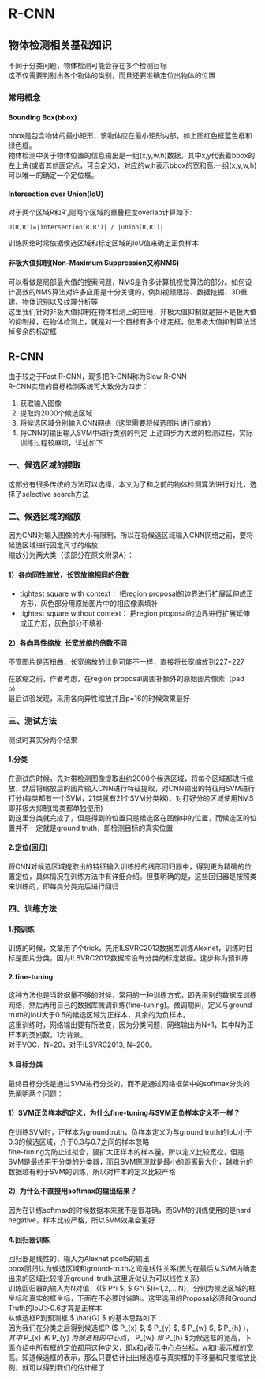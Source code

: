 # R-CNN

## 物体检测相关基础知识
不同于分类问题，物体检测可能会存在多个检测目标    
这不仅需要判别出各个物体的类别，而且还要准确定位出物体的位置    
### 常用概念
#### Bounding Box(bbox)
bbox是包含物体的最小矩形，该物体应在最小矩形内部，如上图红色框蓝色框和绿色框。     
物体检测中关于物体位置的信息输出是一组(x,y,w,h)数据，其中x,y代表着bbox的左上角(或者其他固定点，可自定义)，对应的w,h表示bbox的宽和高.一组(x,y,w,h)可以唯一的确定一个定位框。     
#### Intersection over Union(IoU)
对于两个区域R和R′,则两个区域的重叠程度overlap计算如下:    

	O(R,R')=|intersection(R,R')| / |union(R,R')|    

训练网络时常依据侯选区域和标定区域的IoU值来确定正负样本    
    
#### 非极大值抑制(Non-Maximum Suppression又称NMS)
可以看做是局部最大值的搜索问题，NMS是许多计算机视觉算法的部分。如何设计高效的NMS算法对许多应用是十分关键的，例如视频跟踪、数据挖掘、3D重建、物体识别以及纹理分析等    
这里我们针对非极大值抑制在物体检测上的应用，非极大值抑制就是把不是极大值的抑制掉，在物体检测上，就是对一个目标有多个标定框，使用极大值抑制算法滤掉多余的标定框    

## R-CNN
由于较之于Fast R-CNN，现多把R-CNN称为Slow R-CNN    
R-CNN实现的目标检测系统可大致分为四步：   
1. 获取输入图像
2. 提取约2000个候选区域
3. 将候选区域分别输入CNN网络（这里需要将候选图片进行缩放）
4. 将CNN的输出输入SVM中进行类别的判定
上述四步为大致的检测过程，实际训练过程较麻烦，详述如下   

### 一、候选区域的提取
这部分有很多传统的方法可以选择，本文为了和之前的物体检测算法进行对比，选择了selective search方法    
### 二、候选区域的缩放
因为CNN对输入图像的大小有限制，所以在将候选区域输入CNN网络之前，要将候选区域进行固定尺寸的缩放   
缩放分为两大类（该部分在原文附录A）：   
#### 1）各向同性缩放，长宽放缩相同的倍数
+ tightest square with context：
把region proposal的边界进行扩展延伸成正方形，灰色部分用原始图片中的相应像素填补     
+ tightest square without context：
把region proposal的边界进行扩展延伸成正方形，灰色部分不填补   
#### 2）各向异性缩放, 长宽放缩的倍数不同
不管图片是否扭曲，长宽缩放的比例可能不一样，直接将长宽缩放到227\*227   
    
    
在放缩之前，作者考虑，在region proposal周围补额外的原始图片像素（pad p）   
最后试验发现，采用各向异性缩放并且p=16的时候效果最好    

### 三、测试方法
测试时其实分两个结果   
#### 1.分类
在测试的时候，先对带检测图像提取出约2000个候选区域，将每个区域都进行缩放，然后将缩放后的图片输入CNN进行特征提取，对CNN输出的特征用SVM进行打分(每类都有一个SVM，21类就有21个SVM分类器)，对打好分的区域使用NMS即非极大抑制(每类都单独使用)    
到这里分类就完成了，但是得到的位置只是候选区在图像中的位置，而候选区的位置并不一定就是ground truth，即检测目标的真实位置    
#### 2.定位(回归)
将CNN对候选区域提取出的特征输入训练好的线形回归器中，得到更为精确的位置定位，具体情况在训练方法中有详细介绍。但要明确的是，这些回归器是按照类来训练的，即每类分类完后进行回归    

### 四、训练方法
#### 1.预训练
训练的时候，文章用了个trick，先用ILSVRC2012数据库训练Alexnet，训练时目标是图片分类，因为ILSVRC2012数据库没有分类的标定数据。这步称为预训练    
#### 2.fine-tuning
这种方法也是当数据量不够的时候，常用的一种训练方式，即先用别的数据库训练网络，然后再用自己的数据库微调训练(fine-tuning)。微调期间，定义与ground truth的IoU大于0.5的候选区域为正样本，其余的为负样本。    
这里训练时，网络输出要有所改变，因为分类问题，网络输出为N+1，其中N为正样本的类别数，1为背景。   
对于VOC，N=20，对于ILSVRC2013, N=200。    
#### 3.目标分类
最终目标分类是通过SVM进行分类的，而不是通过网络框架中的softmax分类的   
先阐明两个问题：   
#### 1）SVM正负样本的定义，为什么fine-tuning与SVM正负样本定义不一样？
在训练SVM时，正样本为groundtruth，负样本定义为与ground truth的IoU小于0.3的候选区域，介于0.3与0.7之间的样本忽略   
fine-tuning为防止过拟合，要扩大正样本的样本量，所以定义比较宽松，但是SVM是最终用于分类的分类器，而且SVM原理就是最小的距离最大化，越难分的数据越有利于SVM的训练，所以对样本的定义比较严格   
#### 2）为什么不直接用softmax的输出结果？
因为在训练softmax的时候数据本来就不是很准确，而SVM的训练使用的是hard negative，样本比较严格，所以SVM效果会更好    
#### 4.回归器训练
回归器是线性的，输入为Alexnet pool5的输出    
bbox回归认为候选区域和ground-truth之间是线性关系(因为在最后从SVM内确定出来的区域比较接近ground-truth,这里近似认为可以线性关系)    
训练回归器的输入为N对值，{($ P^i $, $ G^i $)i=1,2,...,N}，分别为候选区域的框坐标和真实的框坐标，下面在不必要时省略i。这里选用的Proposal必须和Ground Truth的IoU＞0.6才算是正样本   
从候选框P到预测框 $ \hat{G} $ 的基本思路如下：  
因为我们在分类之后得到候选框P ($ P_{x} $, $ P_{y} $, $ P_{w} $, $ P_{h} $)，其中$ P_{x} $和$ P_{y} $为候选框的中心点，$ P_{w} $和$ P_{h} $为候选框的宽高，下面介绍中所有框的定位都用这种定义，即x和y表示中心点坐标，w和h表示框的宽高。知道候选框的表示，那么只要估计出出候选框与真实框的平移量和尺度缩放比例，就可以得到我们的估计框了    

